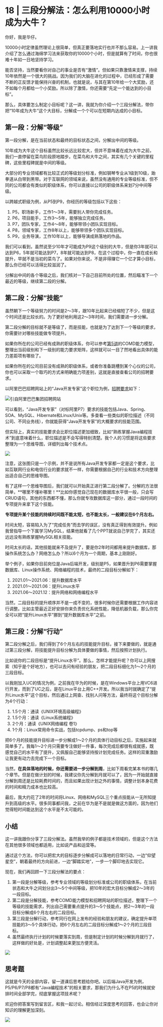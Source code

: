 # 18 \| 三段分解法：怎么利用10000小时成为大牛？

你好，我是华仔。

10000小时定律虽然理论上很简单，但真正要落地实行也并不那么容易。上一讲我介绍了怎么通过海绵学习法来获取你的10000个小时，但是就算有了时间，你也很难十年如一日地坚持学习。

能否坚持，当然要看你对自己的事业是否有“激情”。但如果只靠激情来支撑，持续10年依然是一个很大的挑战。因为我们的大脑在进化的过程中，已经形成了需要不断的正反馈才能保持兴奋的机制，也就是说，与其在第10年给一个大奖励，还不如每个月都给一个小奖励。所以除了激情，你还需要“先定一个能达到的小目标”。

那么，具体要怎么制定小目标呢？这一讲，我就为你介绍一个三段分解法，带你把“10年成为大牛”这个大目标，分解成一个个可以在短期内达成的小目标。

## 第一段：分解“等级”

第一段分解，是在当前状态和最终的目标状态之间，分解出中间的等级。

10年成为大牛这个目标虽然比较长远比较宏大，但并不意味着在成为大牛之前，我们一直停留在菜鸟阶段原地踏步。在菜鸟和大牛之间，其实有几个关键的里程碑，这些里程碑就是中间的等级。

大部分的专业领域都有比较正式的等级划分标准，例如钢琴专业从1级到10级，跆拳道从白带到黑带。对于互联网的领域来说，虽然没有通用的专业等级标准，但不同的公司都会有类似的职级体系，你可以直接以公司的职级体系来划7分中间等级。

<!-- [[[read_end]]] -->

以跨越式职级为例，从P5到P9，你经历的等级包括以下这些：

1. P5，职场新手，工作1～3年，需要别人带你完成任务。
2. P6，项目能手，工作3～5年，能够独立完成任务。
3. P7，团队专家，工作4～8年，能够带领小团队实现目标。
4. P8，领域专家，工作8年以上，能够带领多个团队实现目标。
5. P9，业务导演，工作10年以上，能够导演成熟落地的作品。

<!-- -->

我们可以看到，虽然说至少10年才可能成为P9这个级别的大牛，但是你3年就可以达到P6，5年就可能达到P7，8年就可能达到P8，在这个过程中，你一直在成长和提升，早就不是当初的菜鸟了。如果对你来说，不是非得赚它一个亿才算小目标，那么你已经可以活得比较滋润了。

分解出中间的各个等级之后，我们核对一下自己目前所处的位置，然后瞄准下一个最近的等级，继续第二段的分解。

## 第二段：分解“技能”

虽然朝下一个等级努力的时间是2～3年，跟10年比起来已经缩短了不少，但是这个时间还是比较长的。为了更好地利用这2～3年时间，我们需要进一步分解。

第二段分解的目标就不是等级了，而是技能，也就是为了达到下一个等级的要求，你需要针对哪些技能做专项提升。

如果你所在的公司已经有成熟的职级体系，你可以参考[第5讲](<https://time.geekbang.org/column/article/317086>)的COMD能力模型，整理出当前级别和下一级别的能力要求矩阵，这样就可以一目了然地看出具体的能力差距项有哪些了。

如果你所在的公司目前没有成熟的职级体系，或者你准备跳槽到某个心仪的公司，你也可以采取一个取巧的方式来明确能力项差别，这就是直接查看公司的招聘要求。

以阿里巴巴招聘网站上的“Java开发专家”这个职位为例，[招聘要求](<https://talent.alibaba.com/off-campus-position/633530?spm=a1z9iw.13825095.0.0.58093ae746s7pt>)如下：

![](<https://static001.geekbang.org/resource/image/90/32/904733c50a83c0a96075fbeb4b025a32.jpg?wh=2700*2422> "引自阿里巴巴集团招聘网站")

可以看到，“Java开发专家”（对标阿里P7）要求的技能包括Java、Spring、SOA、MySQL、Hibernate和Linux/Unix等。多查看一些类似的职位描述（不同公司、不同业务线），你就能获得“Java开发专家”的大概要求的技能范围。

但实际上，真实的技能要求会比职位描述更加细致，比如“熟练掌握Java编程技术”到底意味着什么，职位描述是不会写得特别清楚。我个人的习惯是将这些要求整理为一个思维导图，详细列出每个技术点。

![](<https://static001.geekbang.org/resource/image/67/b9/679bf5c13a2be7a5636d39855b3fd2b9.jpg?wh=2700*2143>)

注意，这张图只是一个示例，并不是说所有Java开发专家都一定是这个要求，比如互联网行业和电信行业的要求就不一样，你需要根据自己的行业和技术方向整理出适合自己的思维导图。

有了这样一个思维导图后，我们就可以开始真正进行第二段分解了。分解的方法很简单，**哪里不懂补哪里！**比如你感觉自己现在的数据库水平很一般，只会写CRUD语句，其他的东西都不懂，那么你就专攻数据库这一部分，通过一段时间的专项提升来拿下这个技能。

**专项提升某个技能的持续时间既不能太短，也不能太长，一般建议在6个月左右。**

时间太短，容易陷入为了“完成任务”而去学的误区，没有真正得到有效提升。例如我曾指导一个下属学习MySQL，结果他就看了几个PPT就说自己学完了，其实还远远没有熟练掌握MySQL相关技能。

时间太长的话，其他技能就来不及提升了，要是你2年时间都用来提升数据库，那操作系统怎么办？网络怎么办？所以6个月为一个周期，基本上刚刚好。

举个例子，如果你目前岗位是Java后端开发，级别是P5，如果晋升到P6需要掌握数据库、Linux操作系统、网络编程的技术，最终的二段目标分解如下：

1. 2021\.01～2021.06：提升数据库水平
2. 2021\.01～2021.06：提升Linux水平
3. 2021\.06～2021.12：提升网络和网络编程水平

<!-- -->

当然，二段目标的提升顺序并不是一成不变的，很多时候你还需要根据工作内容进行调整。比如主管最近正好安排你来负责优化系统性能，降低机器负载，那么你完全可以把“提升Linux水平”挪到“提升数据库水平”之前。

## 第三段：分解“行动”

第二段分解之后，我们得到了6个月左右的技能提升目标，接下来要做的，就是通过第三段分解，将技能提升目标分解为具体要做的事情，然后按照计划执行。

比如说你的二段目标是“提升Linux水平”。那么，怎样才能提升呢？你可以上网搜索（知乎是个好地方），也可以去问有经验的朋友，把二段目标细化为1～2个月的三段目标。

以我刚加入UC的情况为例，之前我在华为的时候，是在Windows平台上用VC6进行开发，而到了UC之后，是在Linux平台上用C++开发。所以我当时就确定了“提升Linux水平”这个目标，然后通过上网查、找别人问等方法，最终将这个目标分解为4个行动：

1. 1\.5个月：通读《UNIX环境高级编程》
2. 1\.5个月：通读《Linux系统编程》
3. 2个月：通读《UNIX网络编程 卷1》
4. 1个月：Linux常用命令实战，包括tcpdump、ps和top等

<!-- -->

把6个月的技能提升目标进一步分解成1～2个月的具体行动目标之后，实施起来就简单多了。我每1～2个月只需要专注做好一件事，每次完成后都很有成就感，既感觉自己的水平有了提升，又佩服自己能够坚持按计划完成任务。这样的双重激励让我更有动力去完成下一个目标。

当然，**在具体落地的时候，你还需要进一步分解到周**，比如下周看完某本书的哪几个章节。但是在做计划的时候，我建议你先分解到月就可以了，因为一开始就直接分解到周还是比较耗费时间的，而且如果出现计划之外的事情，调整计划本身花费的时间和精力成本也比较高。

最后，我大约花了2年的时间将Linux、网络和MySQL三个重点技能从一无所知提升到高级的水平。很多同事都问我，之前在华为是不是就是做这方面的，因为他们觉得短时间能达到这个水平是不太可能的。

## 小结

这一讲我跟你分享了三段分解法。虽然我举的例子都是技术领域的，但是这个方法在其他很多领域也都适用，比如说产品和运营等。

通过这个方法，你可以把宏大的目标逐步分解成可以落地的日常行动，一边“仰望星空”，朝着最终的方向前进，一边“脚踏实地”，一步一个脚印地去实现它。

现在，我们再回顾一下三段分解法的要点：

1. 第一段是分解等级，参考专业领域的等级划分标准或公司的职级体系，在当前状态和大牛之间划分出3～5个中间等级，把10年的宏大目标分解成2～3年的一段目标。
2. 第二段是分解技能，参考COMD能力模型和招聘网站的职位描述，整理下一个等级的技能需求，列出自己需要重点提升的3～5个技能点，把2～3年的一段目标分解成6个月左右的二段目标。
3. 第三段是分解行动，参考同行在网上发布的经验和朋友的建议，确定提升单项技能的3～5个具体行动，把6个月左右的二段目标分解成1～2个月的三段目标。
4. 虽然最终执行计划的时候要落实到周，但是制定计划的时候分解到月就行了，这样做的好处是，计划调整起来更加方便灵活。

<!-- -->

![](<https://static001.geekbang.org/resource/image/40/92/401bef01f6c51a5a3903f0a6296e6992.jpg?wh=2700*1860>)

## 思考题

这就是今天的全部内容，留一道课后思考题给你吧。以后端Java开发为例，P5/P6/P7/P8都有“Java编程技术”的相关要求，那我们为什么不在P5的时候就安排时间全部学完，彻底掌握这项技术呢？

欢迎你把答案写到留言区，和我一起讨论。相信经过深度思考的回答，也会让你对知识的理解更加深刻。<br>

![](<https://static001.geekbang.org/resource/image/cb/63/cb6b68a09f3be4e632e80ea5c9d70063.jpeg?wh=1920*1080>)

